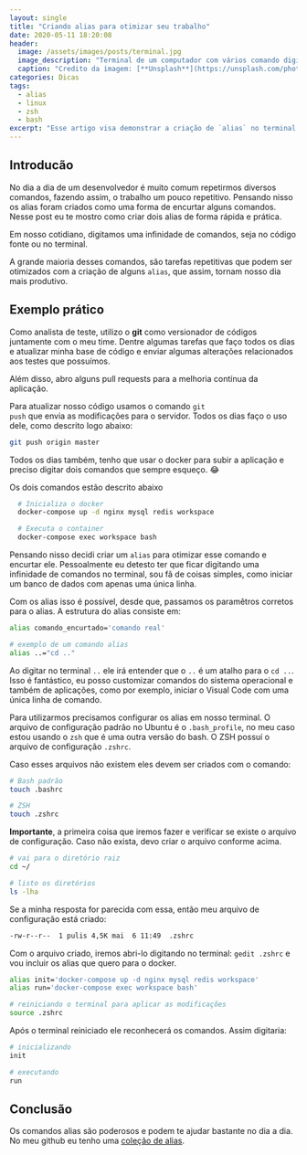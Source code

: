 ```yaml
---
layout: single
title: "Criando alias para otimizar seu trabalho"
date: 2020-05-11 18:20:08
header:
  image: /assets/images/posts/terminal.jpg
  image_description: "Terminal de um computador com vários comando digitados na tela"
  caption: "Credito da imagem: [**Unsplash**](https://unsplash.com/photos/zvHhKiVuR9M)"
categories: Dicas
tags:
  - alias
  - linux
  - zsh
  - bash
excerpt: "Esse artigo visa demonstrar a criação de `alias` no terminal para encurtar e otimizar alguns comandos."
---
```


## Introducão

No dia a dia de um desenvolvedor é muito comum repetirmos diversos comandos, fazendo assim, o trabalho um pouco repetitivo. Pensando nisso os alias foram criados como uma forma de encurtar alguns comandos. Nesse post eu te mostro como criar dois alias de forma rápida e prática.

Em nosso cotidiano, digitamos uma infinidade de comandos, seja no código fonte ou no terminal.

A grande maioria desses comandos, são tarefas repetitivas que podem ser otimizados com a criação de alguns `alias`, que assim, tornam nosso dia mais produtivo. 

## Exemplo prático

Como analista de teste, utilizo o **git** como versionador de códigos juntamente com o meu time. Dentre algumas tarefas que faço todos os dias e atualizar minha base de código e enviar algumas alterações relacionados aos testes que possuímos.

Além disso, abro alguns <span lang="en">pull requests</span> para a melhoria contínua da aplicação. 

Para atualizar nosso código usamos o comando <code lang="en">git push</code> que envia as modificações para o servidor. Todos os dias faço o uso dele, como descrito logo abaixo:

```bash
git push origin master
```

Todos os dias também, tenho que usar o docker para subir a aplicação e preciso digitar dois comandos que sempre esqueço. 😂

Os dois comandos estão descrito abaixo

```bash
  # Inicializa o docker
  docker-compose up -d nginx mysql redis workspace

  # Executa o container
  docker-compose exec workspace bash
```

Pensando nisso decidi criar um `alias` para otimizar esse comando e encurtar ele. Pessoalmente eu detesto ter que ficar digitando uma infinidade de comandos no terminal, sou fã de coisas simples, como iniciar um banco de dados com apenas uma única linha.

Com os alias isso é possível, desde que, passamos os paramêtros corretos para o alias. A estrutura do alias consiste em:

```bash
alias comando_encurtado='comando real'

# exemplo de um comando alias
alias ..="cd .."
```

Ao digitar no terminal `..` ele irá entender que o `..` é um atalho para o `cd ..`. Isso é fantástico, eu posso customizar comandos do sistema operacional e também de aplicações, como por exemplo, iniciar o Visual Code com uma única linha de comando.

Para utilizarmos precisamos configurar os alias em nosso terminal. O arquivo de configuração padrão no Ubuntu é o `.bash_profile`, no meu caso estou usando o `zsh` que é uma outra versão do bash. O ZSH possuí o arquivo de configuração `.zshrc`.

Caso esses arquivos não existem eles devem ser criados com o comando:

```bash
# Bash padrão
touch .bashrc

# ZSH
touch .zshrc
```

**Importante**, a primeira coisa que iremos fazer e verificar se existe o arquivo de configuração. Caso não exista, devo criar o arquivo conforme acima.

```bash
# vai para o diretório raiz
cd ~/

# listo os diretórios
ls -lha
```

Se a minha resposta for parecida com essa, então meu arquivo de configuração está criado:

```bash
-rw-r--r--  1 pulis 4,5K mai  6 11:49  .zshrc
```

Com o arquivo criado, iremos abri-lo digitando no terminal: `gedit .zshrc` e vou incluir os alias que quero para o docker.

```bash
alias init='docker-compose up -d nginx mysql redis workspace'
alias run='docker-compose exec workspace bash'

# reiniciando o terminal para aplicar as modificações
source .zshrc
```

Após o terminal reiniciado ele reconhecerá os comandos. Assim digitaria:

```bash
# inicializando
init

# executando
run
```

## Conclusão

Os comandos alias são poderosos e podem te ajudar bastante no dia a dia. No meu github eu tenho uma [coleção de alias](https://github.com/brunopulis/dotfiles/blob/master/.bash_profile).